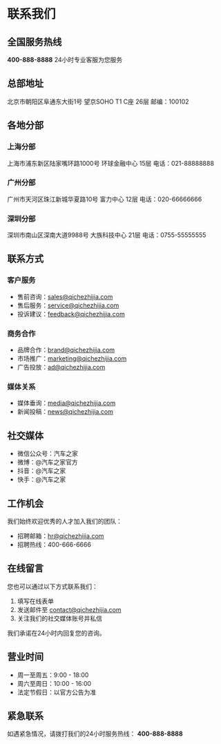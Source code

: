 # 联系我们

## 全国服务热线
**400-888-8888**
24小时专业客服为您服务

## 总部地址
北京市朝阳区阜通东大街1号
望京SOHO T1 C座 26层
邮编：100102

## 各地分部

### 上海分部
上海市浦东新区陆家嘴环路1000号
环球金融中心 15层
电话：021-88888888

### 广州分部
广州市天河区珠江新城华夏路10号
富力中心 12层
电话：020-66666666

### 深圳分部
深圳市南山区深南大道9988号
大族科技中心 21层
电话：0755-55555555

## 联系方式

### 客户服务
- 售前咨询：sales@qichezhijia.com
- 售后服务：service@qichezhijia.com
- 投诉建议：feedback@qichezhijia.com

### 商务合作
- 品牌合作：brand@qichezhijia.com
- 市场推广：marketing@qichezhijia.com
- 广告投放：ad@qichezhijia.com

### 媒体关系
- 媒体垂询：media@qichezhijia.com
- 新闻投稿：news@qichezhijia.com

## 社交媒体
- 微信公众号：汽车之家
- 微博：@汽车之家官方
- 抖音：@汽车之家
- 快手：@汽车之家

## 工作机会
我们始终欢迎优秀的人才加入我们的团队：
- 招聘邮箱：hr@qichezhijia.com
- 招聘热线：400-666-6666

## 在线留言
您也可以通过以下方式联系我们：

1. 填写在线表单
2. 发送邮件至 contact@qichezhijia.com
3. 关注我们的社交媒体账号并私信

我们承诺在24小时内回复您的咨询。

## 营业时间
- 周一至周五：9:00 - 18:00
- 周六至周日：10:00 - 16:00
- 法定节假日：以官方公告为准

## 紧急联系
如遇紧急情况，请拨打我们的24小时服务热线：
**400-888-8888**